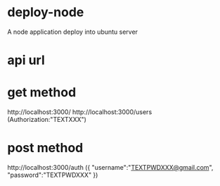 # deploy-node
A node application deploy into ubuntu server

# api url 

# get method
http://localhost:3000/
http://localhost:3000/users (Authorization:"TEXTXXX")

# post method
http://localhost:3000/auth ({
    "username":"TEXTPWDXXX@gmail.com",
    "password":"TEXTPWDXXX"
}) 
